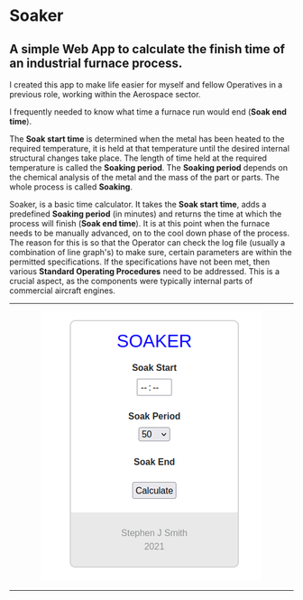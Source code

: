 # Soaker

## A simple Web App to calculate the finish time of an industrial furnace process.

I created this app to make life easier for myself and fellow Operatives in a previous role, working within the Aerospace sector. 

I frequently needed to know what time a furnace run would end (**Soak end time**).

The **Soak start time**  is determined when the metal has been heated to the required temperature, it is held at that temperature until the desired internal structural changes take place. The length of time held at the required temperature is called the **Soaking period**.
The **Soaking period** depends on the chemical analysis of the metal and the mass of the part or parts. The whole process is called **Soaking**.

Soaker, is a basic time calculator. It takes the **Soak start time**, adds a predefined **Soaking period** (in minutes) and returns the time at which the process will finish (**Soak end time**).
It is at this point when the furnace needs to be manually advanced, on to the cool down phase of the process.  The reason for this is so that the Operator can check the log file (usually a combination of line graph's) to make sure, certain parameters are within the permitted specifications. If the specifications have not been met, then various **Standard Operating Procedures** need to be addressed. This is a crucial aspect, as the components were typically internal parts of commercial aircraft engines.

------

<p align="center">
  <img src="soaker_screenshot.png?raw=true" alt="Screenshot"/>
</p>

------

